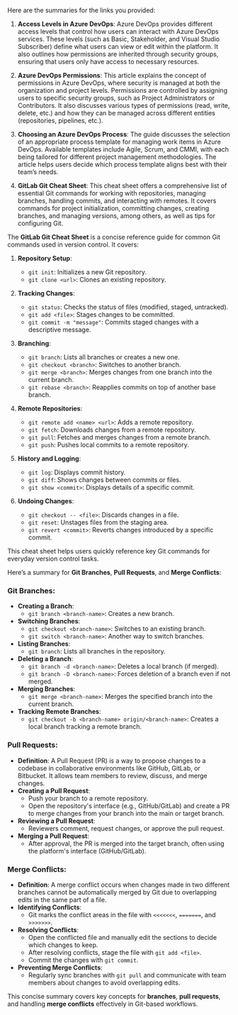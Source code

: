 Here are the summaries for the links you provided:

1. **Access Levels in Azure DevOps**: Azure DevOps provides different access levels that control how users can interact with Azure DevOps services. These levels (such as Basic, Stakeholder, and Visual Studio Subscriber) define what users can view or edit within the platform. It also outlines how permissions are inherited through security groups, ensuring that users only have access to necessary resources.

2. **Azure DevOps Permissions**: This article explains the concept of permissions in Azure DevOps, where security is managed at both the organization and project levels. Permissions are controlled by assigning users to specific security groups, such as Project Administrators or Contributors. It also discusses various types of permissions (read, write, delete, etc.) and how they can be managed across different entities (repositories, pipelines, etc.).

3. **Choosing an Azure DevOps Process**: The guide discusses the selection of an appropriate process template for managing work items in Azure DevOps. Available templates include Agile, Scrum, and CMMI, with each being tailored for different project management methodologies. The article helps users decide which process template aligns best with their team’s needs.

4. **GitLab Git Cheat Sheet**: This cheat sheet offers a comprehensive list of essential Git commands for working with repositories, managing branches, handling commits, and interacting with remotes. It covers commands for project initialization, committing changes, creating branches, and managing versions, among others, as well as tips for configuring Git.


The **GitLab Git Cheat Sheet** is a concise reference guide for common Git commands used in version control. It covers:

1. **Repository Setup**:
   - `git init`: Initializes a new Git repository.
   - `git clone <url>`: Clones an existing repository.

2. **Tracking Changes**:
   - `git status`: Checks the status of files (modified, staged, untracked).
   - `git add <file>`: Stages changes to be committed.
   - `git commit -m "message"`: Commits staged changes with a descriptive message.

3. **Branching**:
   - `git branch`: Lists all branches or creates a new one.
   - `git checkout <branch>`: Switches to another branch.
   - `git merge <branch>`: Merges changes from one branch into the current branch.
   - `git rebase <branch>`: Reapplies commits on top of another base branch.

4. **Remote Repositories**:
   - `git remote add <name> <url>`: Adds a remote repository.
   - `git fetch`: Downloads changes from a remote repository.
   - `git pull`: Fetches and merges changes from a remote branch.
   - `git push`: Pushes local commits to a remote repository.

5. **History and Logging**:
   - `git log`: Displays commit history.
   - `git diff`: Shows changes between commits or files.
   - `git show <commit>`: Displays details of a specific commit.

6. **Undoing Changes**:
   - `git checkout -- <file>`: Discards changes in a file.
   - `git reset`: Unstages files from the staging area.
   - `git revert <commit>`: Reverts changes introduced by a specific commit.

This cheat sheet helps users quickly reference key Git commands for everyday version control tasks.

Here’s a summary for **Git Branches**, **Pull Requests**, and **Merge Conflicts**:

### **Git Branches**:
- **Creating a Branch**:  
  - `git branch <branch-name>`: Creates a new branch.
- **Switching Branches**:  
  - `git checkout <branch-name>`: Switches to an existing branch.
  - `git switch <branch-name>`: Another way to switch branches.
- **Listing Branches**:  
  - `git branch`: Lists all branches in the repository.
- **Deleting a Branch**:  
  - `git branch -d <branch-name>`: Deletes a local branch (if merged).
  - `git branch -D <branch-name>`: Forces deletion of a branch even if not merged.
- **Merging Branches**:  
  - `git merge <branch-name>`: Merges the specified branch into the current branch.
- **Tracking Remote Branches**:  
  - `git checkout -b <branch-name> origin/<branch-name>`: Creates a local branch tracking a remote branch.

### **Pull Requests**:
- **Definition**: A Pull Request (PR) is a way to propose changes to a codebase in collaborative environments like GitHub, GitLab, or Bitbucket. It allows team members to review, discuss, and merge changes.
- **Creating a Pull Request**:  
  - Push your branch to a remote repository.
  - Open the repository's interface (e.g., GitHub/GitLab) and create a PR to merge changes from your branch into the main or target branch.
- **Reviewing a Pull Request**:  
  - Reviewers comment, request changes, or approve the pull request.
- **Merging a Pull Request**:  
  - After approval, the PR is merged into the target branch, often using the platform's interface (GitHub/GitLab).

### **Merge Conflicts**:
- **Definition**: A merge conflict occurs when changes made in two different branches cannot be automatically merged by Git due to overlapping edits in the same part of a file.
- **Identifying Conflicts**:  
  - Git marks the conflict areas in the file with `<<<<<<<`, `=======`, and `>>>>>>>`.
- **Resolving Conflicts**:  
  - Open the conflicted file and manually edit the sections to decide which changes to keep.
  - After resolving conflicts, stage the file with `git add <file>`.
  - Commit the changes with `git commit`.
- **Preventing Merge Conflicts**:  
  - Regularly sync branches with `git pull` and communicate with team members about changes to avoid overlapping edits.

This concise summary covers key concepts for **branches**, **pull requests**, and handling **merge conflicts** effectively in Git-based workflows.
